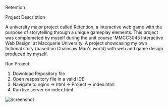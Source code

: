 Retention

Project Description

A university major project called Retention, a interactive web game with the purpose of storytelling through a unique gameplay elements. This project was complemeted by myself during the unit course 'MMCC3045 Interactive Web Design' at Macquarie University. A project showcasing my own fictional story (based on Chainsaw Man's world) with web and game design produced by myself.


Run Project:
1. Download Repository file
2. Open respository file in a valid IDE
3. Navigate to nginx -> html -> Project -> index.html
4. Run live server on index.html

![Screenshot](retention.jpg)
